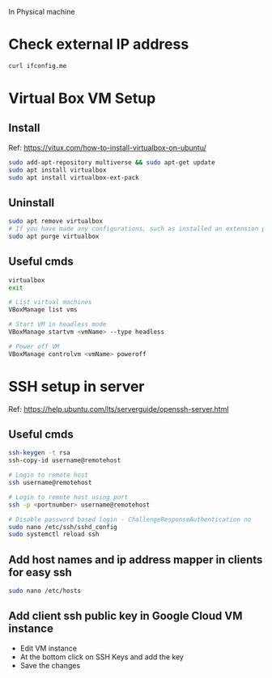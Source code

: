 In Physical machine

# Check external IP address
```bash
curl ifconfig.me
```

# Virtual Box VM Setup

## Install
Ref: https://vitux.com/how-to-install-virtualbox-on-ubuntu/

```bash
sudo add-apt-repository multiverse && sudo apt-get update
sudo apt install virtualbox
sudo apt install virtualbox-ext-pack
```

## Uninstall
```bash
sudo apt remove virtualbox
# If you have made any configurations, such as installed an extension package, you can remove VirtualBox and all those by using the following command:
sudo apt purge virtualbox
```

## Useful cmds
```bash
virtualbox
exit

# List virtual machines
VBoxManage list vms

# Start VM in headless mode
VBoxManage startvm <vmName> --type headless

# Power off VM
VBoxManage controlvm <vmName> poweroff
```

# SSH setup in server
Ref: https://help.ubuntu.com/lts/serverguide/openssh-server.html

## Useful cmds
```bash
ssh-keygen -t rsa
ssh-copy-id username@remotehost

# Login to remote host
ssh username@remotehost

# Login to remote host using port
ssh -p <portnumber> username@remotehost

# Disable password based login - ChallengeResponseAuthentication no
sudo nano /etc/ssh/sshd_config
sudo systemctl reload ssh
```

## Add host names and ip address mapper in clients for easy ssh

```bash
sudo nano /etc/hosts
```

## Add client ssh public key in **Google Cloud VM** instance
- Edit VM instance
- At the bottom click on SSH Keys and add the key
- Save the changes